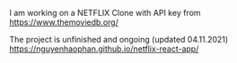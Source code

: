I am working on a NETFLIX Clone with API key from https://www.themoviedb.org/

The project is unfinished and ongoing (updated 04.11.2021)
https://nguyenhaophan.github.io/netflix-react-app/

